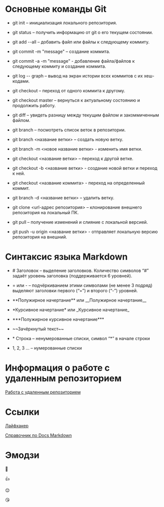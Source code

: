 # Основные команды Git

* git init – инициализация локального репозитория.

* git status – получить информацию от git о его текущем состоянии.

* git add --all – добавить файл или файлы к следующему коммиту.

* git commit -m "message" – создание коммита.

* git commit -a -m "message" - добавление файла/файлов к следующему коммиту и создание коммита.

* git log -- graph – вывод на экран истории всех коммитов с их хеш-кодами.

* git checkout – переход от одного коммита к другому.

* git checkout master – вернуться к актуальному состоянию и продолжить работу.

* git diff – увидеть разницу между текущим файлом и закоммиченным файлом.

* git branch – посмотреть список веток в репозитории.

* git branch <название ветки> – создать новую ветку.

* git branch -m <новое название ветки> - изменить имя ветки.

* git checkout <название ветки> – переход к другой ветке.

* git checkout -b <название ветки> - создание новой ветки и переход к ней.

* git checkout <название коммита> - переход на определенный коммит.

* git branch -d <название ветки> – удалить ветку.

* git clone <url-адрес репозитория> – клонирование внешнего репозитория на  локальный ПК.

* git pull – получение изменений и слияние с локальной версией.

* git push -u origin <название ветки> - отправляет локальную версию репозитория на внешний.

# Синтаксис языка Markdown

* \# Заголовок – выделение заголовков. Количество символов “#” задаёт уровень заголовка  (поддерживается 6 уровней).

* \= или \- – подчёркиванием этими символами (не менее 3 подряд) выделяют заголовки  первого (“=”) и второго (“-”) уровней.

* \*\*Полужирное начертание\*\* или \_\_Полужирное начертание\_\_

* \*Курсивное начертание\* или \_Курсивное начертание\_

* \*\*\*Полужирное курсивное начертание\*\*\*

* \~\~Зачёркнутый текст\~\~

* \* Строка – ненумерованные списки, символ “*” в начале строки

* 1, 2, 3 … – нумерованные списки

# Информация о работе с удаленным репозиторием

[Работа с удаленным репозиторием](https://itproger.com/course/git/5)

# Ссылки

[Лайфхакер](https://lifehacker.ru/chto-takoe-markdown/)

[Справочник по Docs Markdown](https://docs.microsoft.com/ru-ru/contribute/markdown-reference#indentation)

# Эмодзи

:dizzy:

:+1:

:relieved:

:kissing_heart: